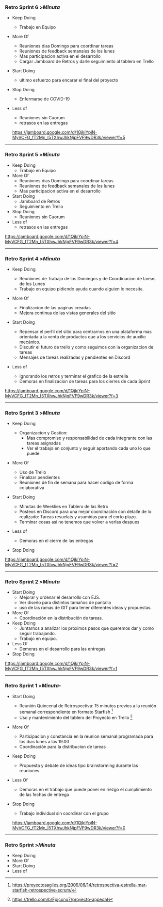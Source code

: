 ### Retro Sprint 6 >_Minuta_

- Keep Doing
  - Trabajo en Equipo
- More Of
  - Reuniones dias Domingo para coordinar tareas
  - Reuniones de feedback semanales de los lunes
  - Mas participacion activa en el desarrollo
  - Cargar Jamboard de Retros y darle seguimiento al tablero en Trello
- Start Doing
  - ultimo esfuerzo para encarar el final del proyecto
- Stop Doing
  - Enfermarse de COVID-19
- Less of

  - Reuniones sin Cuorum
  - retrasos en las entregas

  https://jamboard.google.com/d/1QjkiYpiN-MyVCFG_fT2Mn_I5TXhwJhkNjpFVF9wDR3k/viewer?f=5

---

### Retro Sprint 5 >_Minuta_

- Keep Doing
  - Trabajo en Equipo
- More Of
  - Reuniones dias Domingo para coordinar tareas
  - Reuniones de feedback semanales de los lunes
  - Mas participacion activa en el desarrollo
- Start Doing
  - Jamboard de Retros
  - Seguimiento en Trello
- Stop Doing
  - Reuniones sin Cuorum
- Less of
  - retrasos en las entregas

https://jamboard.google.com/d/1QjkiYpiN-MyVCFG_fT2Mn_I5TXhwJhkNjpFVF9wDR3k/viewer?f=4

---

### Retro Sprint 4 >_Minuta_

- Keep Doing

  - Reuniones de Trabajo de los Domingos y de Coordinacion de tareas de los Lunes
  - Trabajo en equipo pidiendo ayuda cuando alguien lo necesita.

- More Of

  - Finalizacion de las paginas creadas
  - Mejora continua de las vistas generales del sitio

- Start Doing

  - Repensar el perfil del sitio para centrarnos en una plataforma mas orientada a la venta de productos que a los servicios de auxilio mecánico.
  - Discutir el futuro de trello y como seguimos con la organizacion de tareas
  - Mensajes de tareas realizadas y pendientes en Discord

- Less of
  - Ignorando los retros y terminar el grafico de la estrella
  - Demoras en finalizacion de tareas para los cierres de cada Sprint

https://jamboard.google.com/d/1QjkiYpiN-MyVCFG_fT2Mn_I5TXhwJhkNjpFVF9wDR3k/viewer?f=3

---

### Retro Sprint 3 >_Minuta_

- Keep Doing

  - Organizacion y Gestion:
    - Mas compromiso y responsabilidad de cada integrante con las tareas asignadas
    - Ver el trabajo en conjunto y seguir aportando cada uno lo que puede.

- More Of

  - Uso de Trello
  - Finalizar pendientes
  - Reuniones de fin de semana para hacer código de forma colaborativa

- Start Doing

  - Minutas de Weeklies en Tablero de las Retro
  - Posteos en Discord para una mejor coordinación con detalle de lo realizado: Tareas resuelats y asumidas para el corto plazo.
  - Terminar cosas asi no tenemos que volver a verlas despues

- Less of

  - Demoras en el cierre de las entregas

- Stop Doing

https://jamboard.google.com/d/1QjkiYpiN-MyVCFG_fT2Mn_I5TXhwJhkNjpFVF9wDR3k/viewer?f=2

---

### Retro Sprint 2 >_Minuta_

- Start Doing
  - Mejorar y ordenar el desarrollo con EJS.
  - Ver diseño para distintos tamaños de pantalla
  - uso de las ramas de GIT para tener diferentes ideas y propuestas.
- More Of
  - Coordinación en la distribución de tareas.
- Keep Doing
  - Juntarnos a analizar los proximos pasos que queremos dar y como seguir trabajando.
  - Trabajo en equipo.
- Less Of
  - Demoras en el desarrollo para las entregas
- Stop Doing

https://jamboard.google.com/d/1QjkiYpiN-MyVCFG_fT2Mn_I5TXhwJhkNjpFVF9wDR3k/viewer?f=1

[^1]: https://proyectosagiles.org/2009/06/14/retrospectiva-estrella-mar-starfish-retrospective-scrum/
[^2]: https://trello.com/b/Fpjcono7/proyecto-appedal

---

### Retro Sprint 1 >_Minuta_-

- Start Doing
  - Reunión Quincenal de Retrospectiva: 15 minutos previos a la reunión semanal correspondiente en formato Starfish [^1]
  - Uso y mantenimiento del tablero del Proyecto en Trello [^2]
- More Of
  - Participacion y constancia en la reunion semanal programada para los dias lunes a las 19.00
  - Coordinación para la distribucion de tareas
- Keep Doing
  - Propuesta y debate de ideas tipo brainstorming durante las reuniones
- Less Of
  - Demoras en el trabajo que puede poner en riezgo el cumplimiento de las fechas de entrega
- Stop Doing

  - Trabajo individual sin coordinar con el grupo

  https://jamboard.google.com/d/1QjkiYpiN-MyVCFG_fT2Mn_I5TXhwJhkNjpFVF9wDR3k/viewer?f=0

---

### Retro Sprint >_Minuta_

- Keep Doing
- More Of
- Start Doing
- Less of

